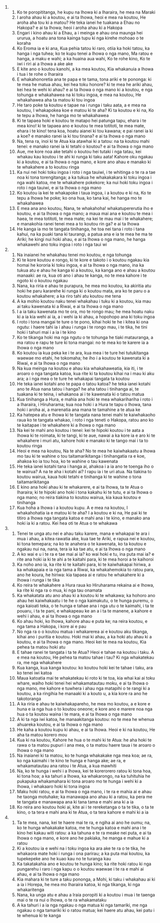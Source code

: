 <ol>
  <li>
    <ol>
      <li>Ko te poropititanga, he kupu na Ihowa ki a Iharaira, he mea na Maraki</li>
      <li>I aroha ahau ki a koutou, e ai ta Ihowa, heoi e mea na koutou, He aroha aha tou ki a matou? He teka ianei he tuakana a Ehau no Hakopa? e ai ta Ihowa; heoi i aroha ahau ki a Hakopa</li>
      <li>Engari i kino ahau ki a Ehau, a i meinga e ahau ona maunga hei ururua, a hoatu ana tona kainga tupu ki nga kirehe mohoao o te koraha</li>
      <li>Ko Eroma ia e ki ana, Kua pehia tatou ki raro, otiia ka hoki tatou, ka hanga i nga tuhea; ko te kupu tenei a Ihowa o nga mano, Ma ratou e hanga, a maku e wahi; a ka huaina aua wahi, Ko te rohe kino, Ko te iwi i riri ai a Ihowa a ake ake</li>
      <li>E kite ano o koutou kanohi, a ka mea koutou, Kia whakanuia a Ihowa i tua i te rohe o Iharaira</li>
      <li>E whakahonoretia ana te papa e te tama, tona ariki e te pononga: ki te mea he matua ahau, kei hea toku honore? ki te mea he ariki ahau, kei hea te wehi ki ahau? e ai ta Ihowa o nga mano ki a koutou, e nga tohunga e whakahawea na ki toku ingoa, e mea na koutou, He whakahawea aha ta matou ki tou ingoa</li>
      <li>He taro poke ta koutou e tapae na i runga i taku aata, a e mea na koutou, I whakapokea koe e matou ki te aha? Ki ta koutou e ki na, Ko te tepu a Ihowa, he hanga mo te whakahawea</li>
      <li>Ki te tapaea hoki e koutou te matapo hei patunga tapu, ehara i te mea kino! ki te tapaea ano e koutou te mea totitoti, te mea mate, ehara i te kino! tena koa, hoatu aianei ki tou kawana; e pai ranei ia ki a koe? e manako ranei ia ki tou tinana? e ai ta Ihowa o nga mano</li>
      <li>Na, tena ra, inoi ki te Atua kia atawhai ki a tatou: na ta koutou mahi tenei: e manako ranei ia ki tetahi o koutou? e ai ta Ihowa o nga mano</li>
      <li>Aue, me kore noa ake tetahi o koutou hei tutaki i nga tatau, kei whakau kau koutou i te ahi ki runga ki taku aata! Kahore oku ngakau ki a koutou, e ai ta Ihowa o nga mano, e kore ano ahau e manako ki te whakahere a to koutou ringa</li>
      <li>Ka nui nei hoki toku ingoa i roto i nga tauiwi, i te whitinga o te ra a tae noa ki tona torengitanga; a ka tukua he whakakakara ki toku ingoa i nga wahi katoa, me te whakahere pokekore; ka nui hoki toku ingoa i roto i nga tauiwi, e ai ta Ihowa o nga mano</li>
      <li>Ko koutou ia kei te whakapoke i taua ingoa, i a koutou e ki na, Ko te tepu a Ihowa he poke; ko ona hua, ko tana kai, he hanga mo te whakahawea</li>
      <li>E mea ana ano koutou, Nana, te whakahoha! whakatupererutia iho e koutou, e ai ta Ihowa o nga mano; a maua mai ana e koutou te mea i haea, te mea totitoti, te mea mate; na kei te mau mai i te whakahere; e manakohia ranei tenei mea a to koutou rin ga? e ai ta Ihowa</li>
      <li>He kanga ia mo te tangata tinihanga, he toa nei tana i roto i tana kahui, na ka puaki tana ki taurangi, a patua ana e ia te mea he ma te Ariki; he kingi nui hoki ahau, e ai ta Ihowa o nga mano, he hanga whakawehi ano toku ingoa i roto i nga taui wi</li>
    </ol>
  </li>
  <li>
    <ol>
      <li>Na inaianei he whakahau tenei mo koutou, e nga tohunga</li>
      <li>Ki te kore koutou e rongo, ki te kore e takoto i o koutou ngakau kia homai he kororia ki toku ingoa, e ai ta Ihowa o nga mano, ina ka tukua atu e ahau he kanga ki a koutou, ka kanga ano e ahau a koutou manaaki: ae ra, kua oti ano i ahau te kanga, no te mea kahore i te ngoto ki o koutou ngakau</li>
      <li>Nana, ka riria e ahau te purapura, he mea mo koutou, ka akiritia atu hoki he paru kararehe ki runga ki o koutou mata, ara ko te paru o a koutou whakahere; a ka riro tahi atu koutou me tena</li>
      <li>A ka mohio koutou naku tenei whakahau i tuku ki a koutou, kia mau ai taku kawenata ki a Riwai, e ai ta Ihowa o nga mano</li>
      <li>I a ia taku kawenata mo te ora, mo te rongo mau; he mea hoatu naku ki a ia kia wehi ai ia, a i wehi ia ki ahau, a hopohopo ana ki toku ingoa</li>
      <li>I roto i tona mangai te ture o te pono, kihai hoki te he i kitea ki ona ngutu: i haere tahi ia i ahau i runga i te rongo mau, i te tika, he tini hoki i tahuri mai i a ia i te kino</li>
      <li>Ko te tikanga hoki ma nga ngutu o te tohunga he tiaki matauranga, a ma ratou e rapu te ture ki tona mangai: no te mea ko te karere ia a Ihowa o nga mano</li>
      <li>Ko koutou ia kua peka ke i te ara, kua mea i te ture hei tutukitanga waewae mo etahi, he tokomaha; he iho i a koutou te kawenata ki a Riwai, e ai ta Ihowa o nga mano</li>
      <li>Na kua meinga na koutou e ahau kia whakahaweatia, kia iti, i te aroaro o nga tangata katoa, kua rite ki ta koutou kihai na i mau ki aku ara; a i nga mea o te ture he whakapai tangata ta koutou</li>
      <li>He teka ianei kotahi ano te papa o tatou katoa? he teka ianei kotahi ano te Atua nana tatou i hanga? he aha tatou i tinihanga ai, te tuakana ki te teina, i whakanoa ai i te kawenata ki o tatou matua</li>
      <li>Kua tinihanga a Hura, e mahia ana hoki te mea whakarihariha i roto i a Iharaira, i Hiruharama; kua noa hoki i a Hura te tapu o Ihowa, tana hoki i aroha ai, a marenatia ana mana te tamahine a te atua ke</li>
      <li>Ka hatepea atu e Ihowa ki te tangata nana tenei mahi te kaiwhakaoho raua ko te tangata whakao, i roto i nga teneti o Hakopa, ratou ano ko te kaitapae i te whakahere ki a Ihowa o nga mano</li>
      <li>Na kei te mahi ano koutou i tenei: kei te hipoki koutou i te aata a Ihowa ki te roimata, ki te tangi, ki te aue, nawai a ka kore ia e aro ki te whakahere i muri atu, kahore hoki e manako ki te tango mai i ta to koutou ringa</li>
      <li>Heoi e mea na koutou, Na te aha? No te mea he kaiwhakaatu a Ihowa mo tau ki te wahine o tou taitamarikitanga i tinihangatia ra e koe, ahakoa ko ia tou hoa, ko te wahine o tau kawenata</li>
      <li>He teka ianei kotahi tana i hanga ai, ahakoa i a ia ano te toenga iho o te wairua? A na te aha i kotahi ai? I rapu ia i te uri atua. Na tiakina to koutou wairua, kaua hoki tetahi e tinihanga ki te wahine o tona taitamarikitanga</li>
      <li>E kino ana hoki ahau ki te whakarere, e ai ta Ihowa, ta te Atua o Iharaira; ki te hipoki ano hoki i tona kakahu ki te tutu, e ai ta Ihowa o nga mano; no reira tiakina to koutou wairua, kia kaua koutou e tinihanga</li>
      <li>Kua hoha a Ihowa i a koutou kupu. A e mea na koutou, I whakahohatia ia e matou ki te aha? I a koutou e ki na, He pai ki te titiro a Ihowa nga tangata katoa e mahi ana i te kino, e manako ana hoki ia ki a ratou. Kei hea oti te Atua o te whakawa</li>
    </ol>
  </li>
  <li>
    <ol>
      <li>Tenei te unga atu nei e ahau taku karere, mana e whakapai te ara i mua i ahau, a kitea rawatia ake, kua tae te Ariki, e rapua nei e koutou, ki tona temepara; na ko te anahera o te kawenata, ko ta koutou e ngakau nui na, nana, tera ia ka tae atu, e ai ta Ihowa o nga mano</li>
      <li>A ko wai e u i te ra e tae mai ai ia? ko wai hoki e tu, ina puta mai ia? e rite ana hoki ia ki te ahi a te kaitahi para, ki te mea horoi a te kaihoroi</li>
      <li>Ka noho ano ia, ka rite ki te kaitahi para, ki te kaiwhakapai hiriwa, a ka whakapaia e ia nga tama a Riwai, ka whakahemokia to ratou para, ano he koura, he hiriwa: kia tapaea ai e ratou he whakahere ki a Ihowa i runga i te tika</li>
      <li>Ko reira te whakahere a Hura raua ko Hiruharama rekaina ai e Ihowa, ka rite ki nga ra o mua, ki nga tau onamata</li>
      <li>Ka whakatata atu ano ahau ki a koutou ki te whakawa; ka hohoro ano ahau hei kaiwhakaatu i te he o nga kaimakutu, o te hunga puremu, o nga kaioati teka, o te hunga e tahae ana i nga utu o te kaimahi, i ta te pouaru, i ta te pani, e whakapeau ke an a i ta te manene, a kahore e wehi i ahau, e ai ta Ihowa o nga mano</li>
      <li>Ko ahau hoki, ko Ihowa, kahore ahau e puta ke; na reira koutou, e nga tama a Hakopa, i kore ai e pau</li>
      <li>No nga ra o o koutou matua i whakarerea ai e koutou aku tikanga, kihai ano i puritia e koutou. Hoki mai ki ahau, a ka hoki atu ahau ki a koutou, e ai ta Ihowa o nga mano. Heoi kei te mea na koutou, Kia pehea ta matou hoki atu</li>
      <li>E tahae ranei te tangata i ta te Atua? Heoi e tahae na koutou i taku. A e mea na koutou, He pehea ta matou tahae i tau? Ki nga whakatekau ra, me nga whakahere</li>
      <li>Kua kanga, kua kanga koutou: ko koutou hoki kei te tahae i taku, ara ko tenei iwi katoa</li>
      <li>Maua katoatia mai te whakatekau ki roto ki te toa, kia whai kai ai toku whare, waiho hoki tenei hei whakamatautau moku, e ai ta Ihowa o nga mano, me kahore e tuwhera i ahau nga matapihi o te rangi ki a koutou, a ka ringihia he manaaki ki a kouto u, a kia kore ra ano he takotoranga</li>
      <li>A ka riria e ahau te kaiwhakapareho, he mea mo koutou, a e kore e huna e ia nga hua o to koutou oneone; e kore ano e marere noa nga hua o ta koutou waina i te mara, e ai ta Ihowa o nga mano</li>
      <li>A ki ta nga iwi katoa, he manaakitanga koutou: no te mea he whenua ahuareka koutou, e ai ta Ihowa o nga mano</li>
      <li>He kaha a koutou kupu ki ahau, e ai ta Ihowa. Heoi e ki na koutou, He aha ta matou korero mou</li>
      <li>Kua ki na koutou, Kahore he hua o te mahi ki te Atua: he aha hoki te rawa o ta matou pupuri i ana mea, o ta matou haere taua i te aroaro o Ihowa o nga mano</li>
      <li>Na inaianei ki ta matou, ko te hunga whakakake nga mea koa; ae ra, ko nga kaimahi i te kino te hunga e hanga ake; ae ra, e whakamatautau ana ratou i te Atua, a kua mawhiti</li>
      <li>Na, ko te hunga i wehi i a Ihowa, kei te korerorero ratou ki tona hoa, ki tona hoa; a ka tahuri a Ihowa, ka whakarongo, na ka tuhituhia he pukapuka whakamahara ki tona aroaro mo te hunga i wehi ki a Ihowa, i whakaaro hoki ki tona ingoa</li>
      <li>Maku hoki ratou, e ai ta Ihowa o nga mano, i te ra e mahia ai e ahau he taonga motuhake; ka manawapa ano ahau ki a ratou, ka pera me te tangata e manawapa ana ki tana tama e mahi ana ki a ia</li>
      <li>Ko reira ano koutou hoki ai, kite ai i te rereketanga o ta te tika, o ta te kino, o ta tera e mahi ana ki te Atua, o ta tera kahore e mahi ki a ia</li>
    </ol>
  </li>
  <li>
    <ol>
      <li>Ta te mea, nana, kei te haere mai te ra, e ngiha ai ano he oumu; na, ko te hunga whakakake katoa, me te hunga katoa e mahi ana i te kino hei kakau witi ratou: a ka tahuna e te ra meake nei puta, e ai ta Ihowa o nga mano, e kore ano he pakiaka, he manga e mahue ki a ratou</li>
      <li>Ki a koutou ia e wehi na i toku ingoa ka ara ake te ra o te tika, he whakaora mate hoki i runga i ona parirau; a ka puta mai koutou, ka tupekepeke ano he kuao kau no te turanga kau</li>
      <li>Ka takatakahia ano e koutou te hunga kino; ka rite hoki ratou ki nga pungarehu i raro i nga kapu o o koutou waewae i te ra e mahi ai ahau, e ai ta Ihowa o nga mano</li>
      <li>Kia mahara ki te ture a taku pononga, a Mohi, ki taku i whakahau ai ki a ia i Horepa, he mea mo Iharaira katoa, ki nga tikanga, ki nga whakaritenga</li>
      <li>Nana, ka unga atu e ahau a Iraia poropiti ki a koutou i mua i te taenga mai o te ra nui o Ihowa, o te ra whakamataku</li>
      <li>A ka tahuri i a ia nga ngakau o nga matua ki nga tamariki, me nga ngakau o nga tamariki ki o ratou matua; kei haere atu ahau, kei patu i te whenua ki te kanga</li>
    </ol>
  </li>
</ol>